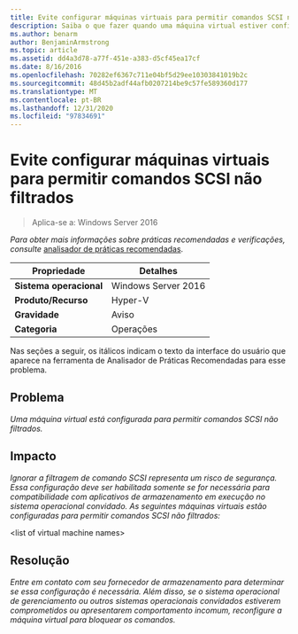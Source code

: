 ```yaml
---
title: Evite configurar máquinas virtuais para permitir comandos SCSI não filtrados
description: Saiba o que fazer quando uma máquina virtual estiver configurada para permitir comandos SCSI não filtrados.
ms.author: benarm
author: BenjaminArmstrong
ms.topic: article
ms.assetid: dd4a3d78-a77f-451e-a383-d5cf45ea17cf
ms.date: 8/16/2016
ms.openlocfilehash: 70282ef6367c711e04bf5d29ee10303841019b2c
ms.sourcegitcommit: 48d45b2adf44afb0207214be9c57fe589360d177
ms.translationtype: MT
ms.contentlocale: pt-BR
ms.lasthandoff: 12/31/2020
ms.locfileid: "97834691"
---
```

# <a name="avoid-configuring-virtual-machines-to-allow-unfiltered-scsi-commands"></a>Evite configurar máquinas virtuais para permitir comandos SCSI não filtrados

>Aplica-se a: Windows Server 2016



*Para obter mais informações sobre práticas recomendadas e verificações, consulte* [analisador de práticas recomendadas](https://go.microsoft.com/fwlink/?LinkId=122786).

|Propriedade|Detalhes|
|-|-|
|**Sistema operacional**|Windows Server 2016|
|**Produto/Recurso**|Hyper-V|
|**Gravidade**|Aviso|
|**Categoria**|Operações|

Nas seções a seguir, os itálicos indicam o texto da interface do usuário que aparece na ferramenta de Analisador de Práticas Recomendadas para esse problema.

## <a name="issue"></a>Problema

*Uma máquina virtual está configurada para permitir comandos SCSI não filtrados.*

## <a name="impact"></a>Impacto

*Ignorar a filtragem de comando SCSI representa um risco de segurança. Essa configuração deve ser habilitada somente se for necessária para compatibilidade com aplicativos de armazenamento em execução no sistema operacional convidado. As seguintes máquinas virtuais estão configuradas para permitir comandos SCSI não filtrados:*

\<list of virtual machine names>

## <a name="resolution"></a>Resolução

*Entre em contato com seu fornecedor de armazenamento para determinar se essa configuração é necessária. Além disso, se o sistema operacional de gerenciamento ou outros sistemas operacionais convidados estiverem comprometidos ou apresentarem comportamento incomum, reconfigure a máquina virtual para bloquear os comandos.*



